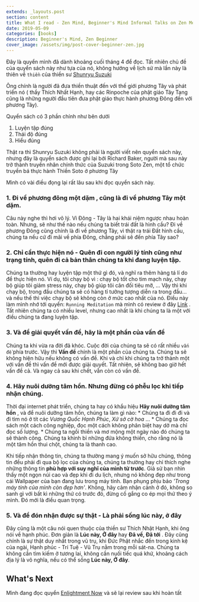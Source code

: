 ```yaml
---
extends: _layouts.post
section: content
title: What I read - Zen Mind, Beginner's Mind Informal Talks on Zen Meditation and Practice
date: 2019-05-09
categories: [books]
description: Beginner's Mind, Zen Beginner
cover_image: /assets/img/post-cover-beginner-zen.jpg
---
```


Đây là quyển mình đã dành khoảng cuối tháng 4 để đọc. Tất nhiên chủ đề của quyển sách này như tựa của nó, không hướng về lịch sử mà lần này là thiên về 
`thiền` của thiền sư [Shunryu Suzuki](https://en.wikipedia.org/wiki/Shunry%C5%AB_Suzuki)

Ông chính là người đã đưa thiền thuật đến với thế giới phương Tây và phát triển nó ( thầy Thích Nhất Hạnh, hay các Rinpoche của phật giáo Tây Tạng cũng là những người đầu tiên đưa phật giáo thực hành phương Đông đến với phương Tây).

Quyển sách có 3 phần chính như bên dưới 

1. Luyện tập đúng
2. Thái độ đúng
3. Hiểu đúng 

Thật ra thì Shunryu Suzuki không phải là người viết nên quyển sách này, nhưng đây là quyển sách được ghi lại bởi Richard Baker, người mà sau này trở thành truyền nhân chính thức của Suzuki trong Soto Zen, một tổ chức truyền bá thực hành Thiền Soto ở phương Tây

Mình có vài điều đọng lại rất lâu sau khi đọc quyển sách này.

### 1. Đi về phương đông một dặm , cũng là đi về phương Tây một dặm.

 Câu này nghe thì hơi vô lý. Vì Đông - Tây là hai khái niệm ngược nhau hoàn toàn. Nhưng, sẽ như thế nào nếu chúng ta biết trái đất là hình cầu? Đi về phương Đông cũng chính là đi về phương Tây, vì thật ra trái Đất hình cầu, chúng ta nếu cứ đi mãi về phía Đông, chẳng phải sẽ đến phía Tây sao? 

### 2. Chỉ cần thực hiện nó - Quên đi con người lý tính cũng như trạng tính, quên đi cả bản thân chúng ta khi đang luyện tập.

Chúng ta thường hay luyện tập một thứ gì đó, và nghĩ ra thêm hàng tá lí do để thực hiện nó. Ví dụ, tôi chạy bộ vì : chạy bộ tốt cho tim mạch này, chạy bộ giúp tôi giảm stress này, chạy bộ giúp tôi cân đối tiêu mỡ, ... Vậy thì khi chạy bộ, trong đầu chúng ta sẽ có hàng tỉ tưởng tượng diễn ra trong đầu... và nếu thế thì việc chạy bộ sẽ không còn ở mức cao nhất của nó. Điều này làm mình nhớ tới quyển: `Running Meditation` mà mình có review ở đây [Link](http://nech.info/2018/07/13/running-with-the-mind-of-meditation-phan-1-xay-dung-nen-tang/) . Tất nhiên chúng ta có nhiều level, nhưng cao nhất là khi chúng ta là một với điều chúng ta đang luyện tập. 

### 3. Và để giải quyết vấn đề, hãy là một phần của vấn đề 

Chúng ta khi vừa ra đời đã khóc. Cuộc đời của chúng ta sẽ có rất nhiều `vấn đề`  phía trước. Vậy thì **Vấn đề** chính là một phần của chúng ta. Chúng ta sẽ không hiện hữu nếu không có vấn đề. Khi và chỉ khi chúng ta trở thành một với vấn đề thì vấn đề mới được giải quyết. Tất nhiên, sẽ không bao giờ hết vấn đề cả. Và ngay cả sau khi chết, vẫn còn có vấn đề.

### 4. Hãy nuôi dưỡng tâm hồn. Nhưng đừng có phễu lọc khi tiếp nhận chúng.

Thời đại internet phát triển, chúng ta hay có khẩu hiệu **Hãy nuôi dưỡng tâm hồn** , và để nuôi dưỡng tâm hồn, chúng ta làm gì nào: 
    * Chúng ta đi đi đi và đi tìm nó ở tít các *Vương Quốc Hạnh Phúc*, *Xứ sở cờ hoa* ... 
    * Chúng ta đọc sách một cách công nghiệp, đọc một cách không phân biệt hay dở mà chỉ đọc số lượng.
    * Chúng ta ngồi thiền và mơ mộng một ngày nào đó chúng ta sẽ thành công. Chúng ta khinh bỉ những đứa không thiền, cho rằng nó là một tâm hồn thui chột, chúng ta là thanh cao.

Khi tiếp nhận thông tin, chúng ta thường mang ý muốn sở hữu chúng, thông tin đều phải đi qua bộ lọc của chúng ta, chúng ta thường hay chỉ thích nghe những thông tin **phù hợp với suy nghĩ của mình từ trước**. Giả sử bạn nhìn thấy một ngọn núi cao và đẹp khi đi du lịch, nhưng nó không đẹp như trong cái Wallpaper của bạn đang lưu trong máy tính. Bạn phụng phịu bảo *'Trong máy tính của mình còn đẹp hơn'*. Không, hãy cảm nhận cảnh ở đó, không so sanh gì với bất kì những thứ có trước đó, đừng cố gắng co ép mọi thứ theo ý mình. Đó mới là điều quan trọng.


### 5. Và để đón nhận được sự thật - Là phải sống lúc này, ở đây 

Đây cũng là một câu nói quen thuộc của thiền sư Thích Nhật Hạnh, khi ông nói về hạnh phúc. Đơn giản là **Lúc này, Ở đây** hay **Đã về, Đã tới** . Đây cũng chính là sự thật duy nhất trong vũ trụ, khi Đức Phật nhắc đến trong kinh kệ của ngài, Hạnh phúc - Trí Tuệ - Vũ Trụ nằm trong mỗi sát-na. Chúng ta không cần tìm kiếm ở tương lai, không cần nuối tiếc quá khứ, khoảng cách địa lý là vô nghĩa, nếu có thể sống **Lúc này, Ở đây**.

## What's Next 

Mình đang đọc quyển [Enlightment Now](https://www.goodreads.com/book/show/38526454-enlightment-now) và sẽ lại review sau khi hoàn tất
